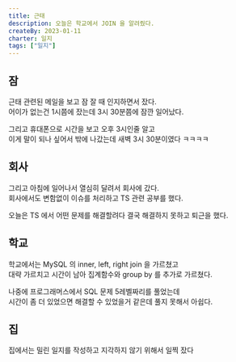 ```yaml
---
title: 근태
description: 오늘은 학교에서 JOIN 을 알려줬다.
createBy: 2023-01-11
charter: 일지
tags: ["일지"]
---
```


## 잠

근태 관련된 메일을 보고 잠 잘 때 인지하면서 잤다.  
어이가 없는건 1시쯤에 잤는데 3시 30분쯤에 잠깐 일어났다.

그리고 휴대폰으로 시간을 보고 오후 3시인줄 알고  
이게 말이 되나 싶어서 밖에 나갔는데 새벽 3시 30분이였다 ㅋㅋㅋㅋ

## 회사

그리고 아침에 일어나서 열심히 달려서 회사에 갔다.  
회사에서도 변함없이 이슈를 처리하고 TS 관련 공부를 했다.

오늘은 TS 에서 어떤 문제를 해결할려다 결국 해결하지 못하고 퇴근을 했다.

## 학교

학교에서는 MySQL 의 inner, left, right join 을 가르쳤고  
대략 가르치고 시간이 남아 집계함수와 group by 를 추가로 가르쳤다.

나중에 프로그래머스에서 SQL 문제 5레벨짜리를 풀었는데  
시간이 좀 더 있었으면 해결할 수 있었을거 같은데 풀지 못해서 아쉽다.

## 집

집에서는 밀린 일지를 작성하고 지각하지 않기 위해서 일찍 잤다
